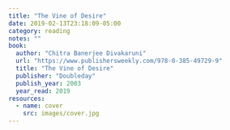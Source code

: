 ```yaml
---
title: "The Vine of Desire"
date: 2019-02-13T23:18:09-05:00
category: reading
notes: ""
book:
  author: "Chitra Banerjee Divakaruni"
  url: "https://www.publishersweekly.com/978-0-385-49729-9"
  title: "The Vine of Desire"
  publisher: "Doubleday"
  publish_year: 2003
  year_read: 2019
resources:
  - name: cover
    src: images/cover.jpg
---
```


